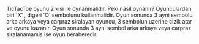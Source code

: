 TicTacToe oyunu 2 kisi ile oynanmalidir. 
Peki nasil oynanir?
Oyunculardan biri 'X' , digeri 'O' sembolunu kullanmalidir. 
Oyun sonunda 3 ayni sembolu arka arkaya veya carpraz siralayan oyuncu, 3 sembolun uzerine cizik atar ve oyunu kazanir.
Oyun sonunda 3 ayni sembol arka arkaya veya carpraz siralanamamis ise oyun beraberedir.

